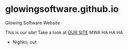 # glowingsoftware.github.io
Glowing Software Website

This is our site! Take a look at <a href="glowingsoftware.github.io">OUR SITE</a> MWA HA HA HA

- Nighko, out
